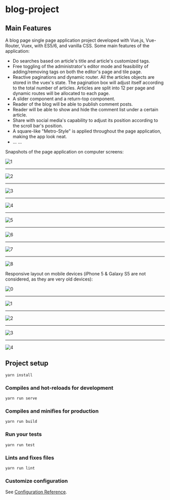 # blog-project

## Main Features

A blog page single page application project developed with Vue.js, Vue-Router, Vuex, with ES5/6, and vanilla CSS. Some main features of the application:

- Do searches based on article's title and article's customized tags.
- Free toggling of the administrator's editor mode and feasibility of adding/removing tags on both the editor's page and tile page.
- Reactive paginations and dynamic router. All the articles objects are stored in the vuex's state. The pagination box will adjust itself according to the total number of articles. Articles are split into 12 per page and dynamic routes will be allocated to each page.
- A slider component and a return-top component.
- Reader of the blog will be able to publish comment posts.
- Reader will be able to show and hide the comment list under a certain article.
- Share with social media's capability to adjust its position according to the scroll bar's position.
- A square-like "Metro-Style" is applied throughout the page application, making the app look neat.
- ... ...

Snapshots of the page application on computer screens:

![1](https://user-images.githubusercontent.com/44102726/64390839-6a214780-d014-11e9-8eb7-9d702c5a07e5.PNG)

------

![2](https://user-images.githubusercontent.com/44102726/64390842-6ee5fb80-d014-11e9-93fa-384553bb9aeb.PNG)

------

![3](https://user-images.githubusercontent.com/44102726/64390845-70afbf00-d014-11e9-82c4-f5bd99977111.PNG)

------

![4](https://user-images.githubusercontent.com/44102726/64390846-71e0ec00-d014-11e9-914a-4abef8b1a8a1.PNG)

------

![5](https://user-images.githubusercontent.com/44102726/64390920-b8cee180-d014-11e9-9b89-ad85090a89c0.PNG)

------

![6](https://user-images.githubusercontent.com/44102726/64390921-b8cee180-d014-11e9-9c64-4c44e5652c33.PNG)

------

![7](https://user-images.githubusercontent.com/44102726/64390922-b9677800-d014-11e9-841a-54833aabc81c.PNG)

------

![8](https://user-images.githubusercontent.com/44102726/64390923-b9677800-d014-11e9-983f-809952add8ed.PNG)

Responsive layout on mobile devices (iPhone 5 & Galaxy S5 are not considered, as they are very old devices):

![0](https://user-images.githubusercontent.com/44102726/64979808-7ca64700-d886-11e9-825b-beeb3b673c69.JPG)

------

![1](https://user-images.githubusercontent.com/44102726/64979809-7ca64700-d886-11e9-9de4-6cb99634853d.JPG)

------

![2](https://user-images.githubusercontent.com/44102726/64979810-7ca64700-d886-11e9-8b0c-0cab64c2ad5d.JPG)

------

![3](https://user-images.githubusercontent.com/44102726/64979811-7d3edd80-d886-11e9-9b57-5de854365492.JPG)

------

![4](https://user-images.githubusercontent.com/44102726/64979812-7d3edd80-d886-11e9-867a-70163b1e48da.JPG)



## Project setup

```
yarn install
```

### Compiles and hot-reloads for development
```
yarn run serve
```

### Compiles and minifies for production
```
yarn run build
```

### Run your tests
```
yarn run test
```

### Lints and fixes files
```
yarn run lint
```

### Customize configuration
See [Configuration Reference](https://cli.vuejs.org/config/).

